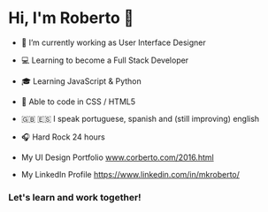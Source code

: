 # Hi, I'm Roberto 👋


- :triangular_ruler: I’m currently working as User Interface Designer
- :computer: Learning to become a Full Stack Developer 
- :mortar_board: Learning JavaScript & Python
- :milky_way: Able to code in CSS / HTML5
- :gb: :es: I speak portuguese, spanish and (still improving) english
- :headphones: Hard Rock 24 hours


- My UI Design Portfolio www.corberto.com/2016.html
- My LinkedIn Profile https://www.linkedin.com/in/mkroberto/

### Let's learn and work together!
